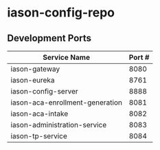 # iason-config-repo

## Development Ports

| Service Name  | Port # |  
| ------- | --- | 
| iason-gateway | 8080 |
| iason-eureka | 8761 |
| iason-config-server | 8888 |
| iason-aca-enrollment-generation | 8081 |
| iason-aca-intake | 8082 |
| iason-administration-service | 8083 |
| iason-tp-service | 8084 |    